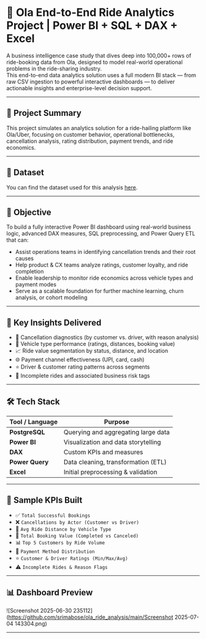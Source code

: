 # 🚕 Ola End-to-End Ride Analytics Project | Power BI + SQL + DAX + Excel

A business intelligence case study that dives deep into 100,000+ rows of ride-booking data from Ola, designed to model real-world operational problems in the ride-sharing industry.  
This end-to-end data analytics solution uses a full modern BI stack — from raw CSV ingestion to powerful interactive dashboards — to deliver actionable insights and enterprise-level decision support.

---

## 📌 Project Summary

This project simulates an analytics solution for a ride-hailing platform like Ola/Uber, focusing on customer behavior, operational bottlenecks, cancellation analysis, rating distribution, payment trends, and ride economics.

---

## 📂 Dataset
You can find the dataset used for this analysis [here](https://www.kaggle.com/datasets/amarjitsingh1/ola-cab-dataset).

---

## 🧭 Objective

To build a fully interactive Power BI dashboard using real-world business logic, advanced DAX measures, SQL preprocessing, and Power Query ETL that can:

- Assist operations teams in identifying cancellation trends and their root causes  
- Help product & CX teams analyze ratings, customer loyalty, and ride completion  
- Enable leadership to monitor ride economics across vehicle types and payment modes  
- Serve as a scalable foundation for further machine learning, churn analysis, or cohort modeling

---

## 🧠 Key Insights Delivered

- 🔻 Cancellation diagnostics (by customer vs. driver, with reason analysis)  
- 🚗 Vehicle type performance (ratings, distances, booking value)  
- 📈 Ride value segmentation by status, distance, and location  
- 🌐 Payment channel effectiveness (UPI, card, cash)  
- ⭐ Driver & customer rating patterns across segments  
- 🛑 Incomplete rides and associated business risk tags  

---

## 🛠️ Tech Stack

| Tool / Language   | Purpose                              |
|-------------------|--------------------------------------|
| **PostgreSQL**    | Querying and aggregating large data  |
| **Power BI**      | Visualization and data storytelling  |
| **DAX**           | Custom KPIs and measures             |
| **Power Query**   | Data cleaning, transformation (ETL)  |
| **Excel**         | Initial preprocessing & validation   |

---

## 🧮 Sample KPIs Built

- ✅ `Total Successful Bookings`  
- ❌ `Cancellations by Actor (Customer vs Driver)`  
- 🚦 `Avg Ride Distance by Vehicle Type`  
- 💸 `Total Booking Value (Completed vs Canceled)`  
- 📊 `Top 5 Customers by Ride Volume`  
- 🧾 `Payment Method Distribution`  
- ⭐ `Customer & Driver Ratings (Min/Max/Avg)`  
- ⚠️ `Incomplete Rides & Reason Flags`

---

## 📊 Dashboard Preview

![Screenshot 2025-06-30 235112](https://github.com/srimabose/ola_ride_analysis/main/Screenshot 2025-07-04 143304.png)

---

